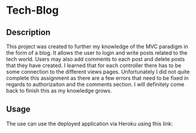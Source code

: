 # Tech-Blog

## Description

This project was created to further my knowledge of the MVC paradigm in the form of a blog. It allows the user to login and write posts related to the tech world. Users may also add comments to each post and delete posts that they have created. I learned that for each controller there has to be some connection to the different views pages. Unfortunately I did not quite complete this assignment as there are a few errors that need to be fixed in regards to authorizaiton and the comments section. I will definitely come back to finish this as my knowledge grows.

## Usage

The use can use the deployed application via Heroku using this link: